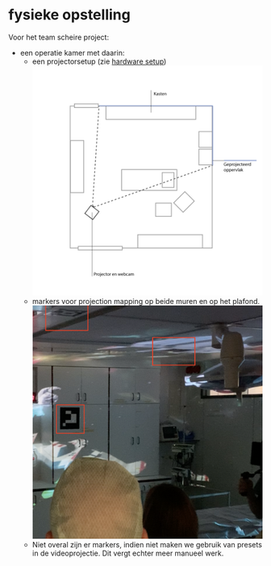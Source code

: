 # fysieke opstelling

Voor het team scheire project:

- een operatie kamer met daarin:
	- een projectorsetup (zie [hardware setup](hardware_NL.md))
![Image of physical setup](images/physical-scheme.png)
	- markers voor projection mapping op beide muren en op het plafond.
![Image of marker locations setup](images/markerloc.png)
	- Niet overal zijn er markers, indien niet maken we gebruik van presets in de videoprojectie. Dit vergt echter meer manueel werk.
		

